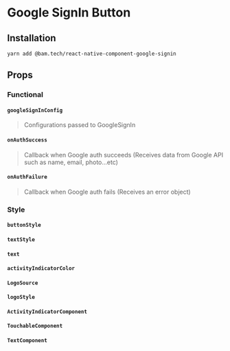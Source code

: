 # Google SignIn Button

## Installation
```bash
yarn add @bam.tech/react-native-component-google-signin
```


## Props

### Functional

#### `googleSignInConfig`
   > Configurations passed to GoogleSignIn
#### `onAuthSuccess`
   > Callback when Google auth succeeds (Receives data from Google API such as name, email, photo...etc)
#### `onAuthFailure`
   > Callback when Google auth fails (Receives an error object)

### Style

#### `buttonStyle`
#### `textStyle`
#### `text`
#### `activityIndicatorColor`
#### `LogoSource`
#### `logoStyle`
#### `ActivityIndicatorComponent`
#### `TouchableComponent`
#### `TextComponent`
